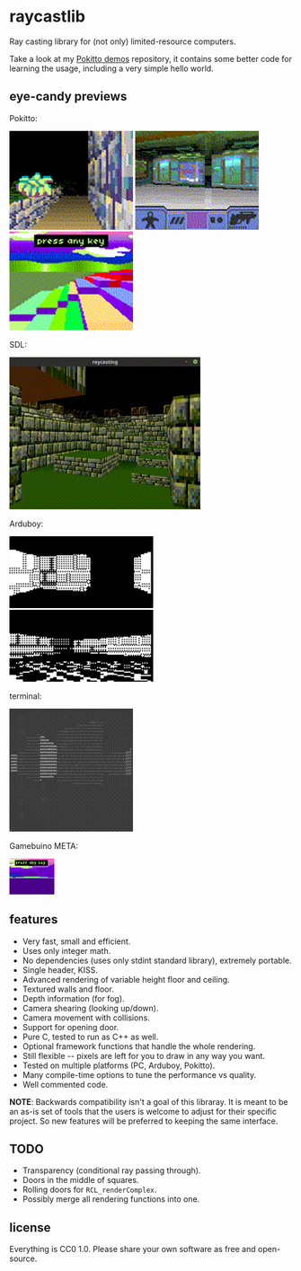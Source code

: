 # raycastlib

Ray casting library for (not only) limited-resource computers.

Take a look at my [Pokitto demos](https://gitlab.com/drummyfish/Pokitto-Raycasting) repository,
it contains some better code for learning the usage, including a very simple hello world.

eye-candy previews
------------------

Pokitto:

![](/media/pokitto1.gif)
![](/media/pokitto2.gif)
![](/media/pokitto3.gif)

SDL:

![](/media/sdl.gif)

Arduboy:

![](/media/arduboy.gif)
![](/media/arduboy2.gif)

terminal:

![](/media/terminal.gif)

Gamebuino META:

![](/media/gamebuino.gif)

features
--------

- Very fast, small and efficient.
- Uses only integer math.
- No dependencies (uses only stdint standard library), extremely portable.
- Single header, KISS.
- Advanced rendering of variable height floor and ceiling.
- Textured walls and floor.
- Depth information (for fog).
- Camera shearing (looking up/down).
- Camera movement with collisions.
- Support for opening door.
- Pure C, tested to run as C++ as well.
- Optional framework functions that handle the whole rendering.
- Still flexible -- pixels are left for you to draw in any way you want.
- Tested on multiple platforms (PC, Arduboy, Pokitto).
- Many compile-time options to tune the performance vs quality.
- Well commented code.

**NOTE**: Backwards compatibility isn't a goal of this libraray. It is meant to
be an as-is set of tools that the users is welcome to adjust for their
specific project. So new features will be preferred to keeping the same
interface.

TODO
----

- Transparency (conditional ray passing through).
- Doors in the middle of squares.
- Rolling doors for `RCL_renderComplex`.
- Possibly merge all rendering functions into one.

license
-------

Everything is CC0 1.0. Please share your own software as free and open-source.